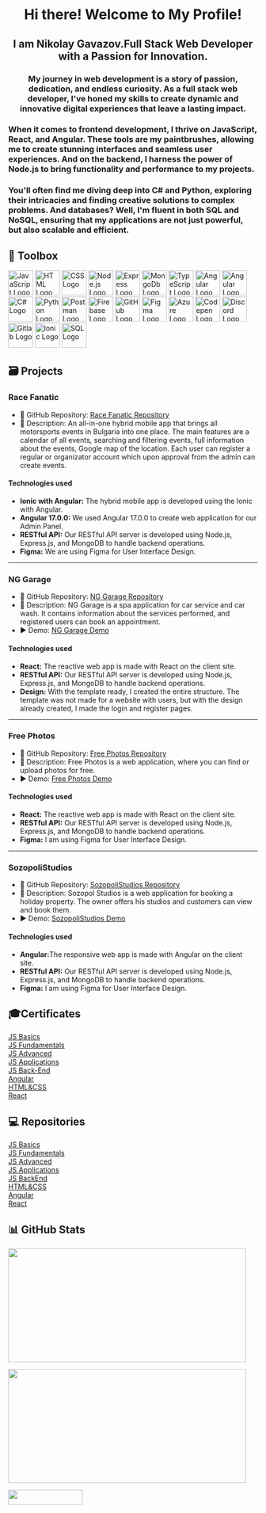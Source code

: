 <h1 align="center">Hi there! Welcome to My Profile!</h1>

<h2 align="center">I am Nikolay Gavazov.Full Stack Web Developer with a Passion for Innovation.</h2>
<h3 align="center">My journey in web development is a story of passion, dedication, and endless curiosity. As a full stack web developer, I've honed my skills to create dynamic and innovative digital experiences that leave a lasting impact.</h3>
  <h3>When it comes to frontend development, I thrive on JavaScript, React, and Angular. These tools are my paintbrushes, allowing me to create stunning interfaces and seamless user experiences. And on the backend, I harness the power of Node.js to bring functionality and performance to my projects.</h3>
  <h3>You'll often find me diving deep into C# and Python, exploring their intricacies and finding creative solutions to complex problems. And databases? Well, I'm fluent in both SQL and NoSQL, ensuring that my applications are not just powerful, but also scalable and efficient.</h3>

🧰 Toolbox
---
<a href='https://www.javascript.com/'><img src='https://skillicons.dev/icons?i=javascript' alt='JavaScript Logo' width='50px' height='50px'/></a>
<a href='https://developer.mozilla.org/en-US/docs/Web/HTML'><img src='https://skillicons.dev/icons?i=html' alt='HTML Logo' width='50px' height='50px'/></a>
<a href='https://developer.mozilla.org/en-US/docs/Web/CSS'><img src='https://skillicons.dev/icons?i=css' alt='CSS Logo' width='50px' height='50px'/></a>
<a href='https://nodejs.org/en'><img src='https://skillicons.dev/icons?i=nodejs' alt='Node.js Logo' width='50px' height='50px'/></a>
<a href='https://expressjs.com/'><img src='https://skillicons.dev/icons?i=express' alt='Express Logo' width='50px' height='50px'/></a>
<a href='https://www.mongodb.com/'><img src='https://skillicons.dev/icons?i=mongodb' alt='MongoDb Logo' width='50px' height='50px'/></a>
<a href='https://www.typescriptlang.org/'><img src='https://skillicons.dev/icons?i=typescript' alt='TypeScript Logo' width='50px' height='50px'/></a>
<a href='https://angular.io/'><img src='https://skillicons.dev/icons?i=angular' alt='Angular Logo' width='50px' height='50px'/></a>
<a href='https://react.dev/'><img src='https://skillicons.dev/icons?i=react' alt='Angular Logo' width='50px' height='50px'/></a>
<a href='https://dotnet.microsoft.com/en-us/apps/aspnet'><img src='https://skillicons.dev/icons?i=cs' alt='C# Logo' width='50px' height='50px'/></a>
<a href='https://www.python.org/'><img src='https://skillicons.dev/icons?i=python' alt='Python Logo' width='50px' height='50px'/></a>
<a href='https://www.postman.com/'><img src='https://skillicons.dev/icons?i=postman' alt='Postman Logo' width='50px' height='50px'/></a>
<a href='https://firebase.google.com/'><img src='https://skillicons.dev/icons?i=firebase' alt='Firebase Logo' width='50px' height='50px'/></a>
<a href='https://github.com/'><img src='https://skillicons.dev/icons?i=github' alt='GitHub Logo' width='50px' height='50px'/></a>
<a href='https://figma.com/'><img src='https://skillicons.dev/icons?i=figma' alt='Figma Logo' width='50px' height='50px'/></a>
<a href='https://azure.microsoft.com/en-us'><img src='https://skillicons.dev/icons?i=azure' alt='Azure Logo' width='50px' height='50px'/></a>
<a href='https://codepen.io/'><img src='https://skillicons.dev/icons?i=codepen' alt='Codepen Logo' width='50px' height='50px'/></a>
<a href='https://discord.com/'><img src='https://skillicons.dev/icons?i=discord' alt='Discord Logo' width='50px' height='50px'/></a>
<a href='https://about.gitlab.com/'><img src='https://skillicons.dev/icons?i=gitlab' alt='Gitlab Logo' width='50px' height='50px'/></a>
<a href='https://ionicframework.com/'><img src='https://www.svgrepo.com/show/353912/ionic-icon.svg' alt='Ionic Logo' width='50px' height='50px'/></a>
<a href='https://www.mysql.com/'><img src='https://skillicons.dev/icons?i=mysql' alt='SQL Logo' width='50px' height='50px'/></a>

<h2>🗃️ Projects</h2>

<h3>Race Fanatic</h3>
<ul>
  <li><div>📁 GitHub Repository: <a target="_new" href="https://github.com/Getsov/Motorsport-Events-App">Race Fanatic Repository</a></div></li>
  <li><div>📃 Description: An all-in-one hybrid mobile app that brings all motorsports events in Bulgaria into one place. The main features are a calendar of all events, searching and filtering events, full information about the events, Google map of the location. Each user can register a regular or organizator account which upon approval from the admin can create events.</div></li>
</ul>
<h4>Technologies used</h4>
<ul>
  <li><strong>Ionic with Angular:</strong> The hybrid mobile app is developed using the Ionic with Angular.</li>
  <li><strong>Angular 17.0.0:</strong> We used Angular 17.0.0 to create web application for our Admin Panel.</li>
  <li><strong>RESTful API:</strong> Our RESTful API server is developed using Node.js, Express.js, and MongoDB to handle backend operations.</li>
  <li><strong>Figma:</strong> We are using Figma for User Interface Design.</li>
</ul>

---

<h3>NG Garage</h3>
<ul>
  <li><div>📁 GitHub Repository: <a target="_new" href="https://github.com/Nikolay-Gavazov/NG-Garage">NG Garage Repository</a></div></li>
  <li><div>📃 Description: NG Garage is a spa application for car service and car wash. It contains information about the services performed, and registered users can book an appointment.</div></li>
  <li><div>▶️ Demo: <a target="_new" href="https://ng-garrage.web.app/">NG Garage Demo</a></div></li>
</ul>
<h4>Technologies used</h4>
<ul>
  <li><strong>React:</strong> The reactive web app is made with React on the client site.</li>
  <li><strong>RESTful API:</strong> Our RESTful API server is developed using Node.js, Express.js, and MongoDB to handle backend operations.</li>
  <li><strong>Design:</strong> With the template ready, I created the entire structure. The template was not made for a website with users, but with the design already created, I made the login and register pages.</li>
</ul>

---

<h3>Free Photos</h3>
<ul>
  <li><div>📁 GitHub Repository: <a target="_new" href="https://github.com/Nikolay-Gavazov/SoftUni/tree/main/React/React%20Final%20Project">Free Photos Repository</a></div></li>
  <li><div>📃 Description: Free Photos is a web application, where you can find or upload photos for free.</div></li>
  <li><div>▶️ Demo: <a target="_new" href="https://free-photos-ac0ea.web.app/">Free Photos Demo</a></div></li>
</ul>
<h4>Technologies used</h4>
<ul>
  <li><strong>React:</strong> The reactive web app is made with React on the client site.</li>
  <li><strong>RESTful API:</strong> Our RESTful API server is developed using Node.js, Express.js, and MongoDB to handle backend operations.</li>
  <li><strong>Figma:</strong> I am using Figma for User Interface Design.</li>
</ul>

---

<h3>SozopoliStudios</h3>
<ul>
  <li><div>📁 GitHub Repository: <a target="_new" href="https://github.com/Nikolay-Gavazov/SozopoliStudios">SozopoliStudios Repository</a></div></li>
  <li><div>📃 Description: Sozopol Studios is a web application for booking a holiday property. The owner offers his studios and customers can view and book them.</div></li>
  <li><div>▶️ Demo: <a target="_new" href="https://sozopolistudios.web.app/">SozopoliStudios Demo</a></div></li>
</ul>
<h4>Technologies used</h4>
<ul>
  <li><strong>Angular:</strong>The responsive web app is made with Angular on the client site.</li>
  <li><strong>RESTful API:</strong> Our RESTful API server is developed using Node.js, Express.js, and MongoDB to handle backend operations.</li>
  <li><strong>Figma:</strong> I am using Figma for User Interface Design.</li>
</ul>

<h2>🎓Certificates</h2>
<div><a target="_new" href="https://softuni.bg/certificates/certificates/converttoimage/137474?code=b24c3139">JS Basics</a></div>
<div><a href='https://softuni.bg/certificates/certificates/converttoimage/149490?code=21e0f7e9'>JS Fundamentals</a></div>
<div><a href='https://softuni.bg/certificates/certificates/converttoimage/160072?code=dac34f39'>JS Advanced</a></div>
<div><a href='https://softuni.bg/certificates/certificates/converttoimage/167752?code=781b7690'>JS Applications</a></div>
<div><a href='https://softuni.bg/certificates/certificates/converttoimage/175229?code=aeeca5bb'>JS Back-End</a></div>
<div><a href='https://softuni.bg/certificates/certificates/converttoimage/182993?code=6a015746'>Angular</a></div>
<div><a href='https://softuni.bg/certificates/certificates/converttoimage/191026?code=fe681870'>HTML&CSS</a></div>
<div><a href='https://softuni.bg/certificates/certificates/converttoimage/197926?code=60542fed'>React</a></div>

<h2>💻 Repositories</h2>
<div><a target="_new" href="https://github.com/Nikolay-Gavazov/SoftUni/tree/main/JS%20Basics">JS Basics</a></div>
<div><a target="_new" href="https://github.com/Nikolay-Gavazov/SoftUni/tree/main/JS%20Fundamentals">JS Fundamentals</a></div>
<div><a target="_new" href="https://github.com/Nikolay-Gavazov/SoftUni/tree/main/JS%20Advanced">JS Advanced</a></div>
<div><a target="_new" href="https://github.com/Nikolay-Gavazov/SoftUni/tree/main/JS%20Applications">JS Applications</a></div>
<div><a target="_new" href="https://github.com/Nikolay-Gavazov/SoftUni/tree/main/JS%20BackEnd">JS BackEnd</a></div>
<div><a target="_new" href="https://github.com/Nikolay-Gavazov/SoftUni/tree/main/HTML%26CSS">HTML&CSS</a></div>
<div><a target="_new" href="https://github.com/Nikolay-Gavazov/SoftUni/tree/main/Angular">Angular</a></div>
<div><a target="_new" href="https://github.com/Nikolay-Gavazov/SoftUni/tree/main/React">React</a></div>

📊 GitHub Stats
---

<a href='https://github.com/Nikolay-Gavazov'><img src='https://github-readme-stats.vercel.app/api?username=Nikolay-Gavazov&theme=vue-dark&show_icons=true&hide_border=true&count_private=true' width='480px' height='230px'/></a>

<a href='https://github.com/Nikolay-Gavazov'><img src='https://github-readme-stats.vercel.app/api/top-langs/?username=Nikolay-Gavazov&theme=vue-dark&show_icons=true&hide_border=true&layout=compact' width='480px' height='230px'/></a>

<a href='https://github.com/Nikolay-Gavazov'><img src='https://komarev.com/ghpvc/?username=nikolay-gavazov&color=blue' width="150px" height="30px"/></a>

